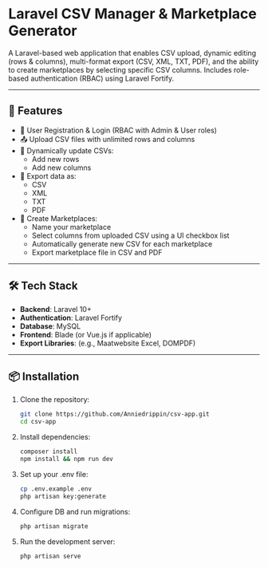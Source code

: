 # Laravel CSV Manager & Marketplace Generator

A Laravel-based web application that enables CSV upload, dynamic editing (rows & columns), multi-format export (CSV, XML, TXT, PDF), and the ability to create marketplaces by selecting specific CSV columns. Includes role-based authentication (RBAC) using Laravel Fortify.

---

## 🚀 Features

- 🔐 User Registration & Login (RBAC with Admin & User roles)
- 📤 Upload CSV files with unlimited rows and columns
- 📝 Dynamically update CSVs:
  - Add new rows
  - Add new columns
- 📁 Export data as:
  - CSV
  - XML
  - TXT
  - PDF
- 🏪 Create Marketplaces:
  - Name your marketplace
  - Select columns from uploaded CSV using a UI checkbox list
  - Automatically generate new CSV for each marketplace
  - Export marketplace file in CSV and PDF

---

## 🛠️ Tech Stack

- **Backend**: Laravel 10+
- **Authentication**: Laravel Fortify
- **Database**: MySQL
- **Frontend**: Blade (or Vue.js if applicable)
- **Export Libraries**: (e.g., Maatwebsite Excel, DOMPDF)

---

## 📦 Installation

1. Clone the repository:
   ```bash
   git clone https://github.com/Anniedrippin/csv-app.git
   cd csv-app
2. Install dependencies:
    ```bash
   composer install
   npm install && npm run dev
3. Set up your .env file:
   ```bash
   cp .env.example .env
   php artisan key:generate
4. Configure DB and run migrations:
   ```bash
   php artisan migrate
5. Run the development server:
   ```bash
   php artisan serve
